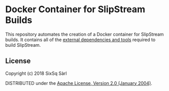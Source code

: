 # Docker Container for SlipStream Builds

This repository automates the creation of a Docker container for
SlipStream builds.  It contains all of the [external dependencies and
tools](http://ssdocs.sixsq.com/en/latest/developer_guide/dependencies.html)
required to build SlipStream.

## License

Copyright (c) 2018 SixSq Sàrl

DISTRIBUTED under the [Apache License, Version 2.0 (January
2004)](http://www.apache.org/licenses/LICENSE-2.0).
